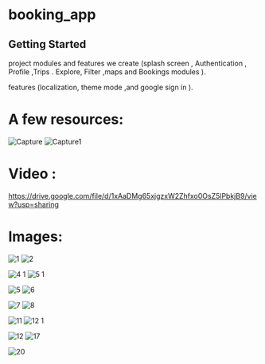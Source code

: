# booking_app



## Getting Started

project modules and features  we create (splash screen , Authentication , Profile ,Trips . Explore, Filter ,maps and Bookings modules ).

features (localization, theme mode ,and google sign in ).
# A few resources:


![Capture](https://user-images.githubusercontent.com/64233832/193407061-d3898461-69eb-4b97-b40d-9300c6d97f43.JPG)
![Capture1](https://user-images.githubusercontent.com/64233832/193407057-8a8763db-4c6d-4639-991b-ec87ab95851d.JPG)


# Video :
https://drive.google.com/file/d/1xAaDMg65xjgzxW2Zhfxo0OsZ5lPbkjB9/view?usp=sharing


# Images:

![1](https://user-images.githubusercontent.com/64233832/193407725-328952ff-5fac-45e0-9ee6-15226462daee.jpeg)
![2](https://user-images.githubusercontent.com/64233832/193407726-5dbbd792-b05c-469b-abce-e433611b6d2f.jpeg)

![4 1](https://user-images.githubusercontent.com/64233832/193407727-2f3d7cc6-5b4d-4217-b627-6eda32fd454e.jpeg)
![5 1](https://user-images.githubusercontent.com/64233832/193407728-fe662b96-87a2-48ba-b4fb-905d764f022b.jpeg)

![5](https://user-images.githubusercontent.com/64233832/193407730-c355c8e7-bd9d-4507-85ef-e5a35eadf0f3.jpeg)
![6](https://user-images.githubusercontent.com/64233832/193407731-5ca6d27b-3104-455d-bede-95d3cffd911c.jpeg)

![7](https://user-images.githubusercontent.com/64233832/193407732-445cc068-acc3-4c90-b838-b8287e88843a.jpeg)
![8](https://user-images.githubusercontent.com/64233832/193407733-52accb5b-9492-4aef-a4bf-db8c06eaf91a.jpeg)

![11](https://user-images.githubusercontent.com/64233832/193407734-a73bf1fb-5d81-4192-bf6e-fece1288838c.jpeg)
![12 1](https://user-images.githubusercontent.com/64233832/193407735-0869c772-61a2-4691-815a-94f2e6c14244.jpeg)

![12](https://user-images.githubusercontent.com/64233832/193407737-3748e3e1-a920-4b8a-a813-c44f4a23008e.jpeg)
![17](https://user-images.githubusercontent.com/64233832/193407723-0614c7a4-8fa2-4603-a893-3bec4134e23e.jpeg)

![20](https://user-images.githubusercontent.com/64233832/193407724-f1169271-bd00-4f47-b1ae-f98044b5e9eb.jpeg)
